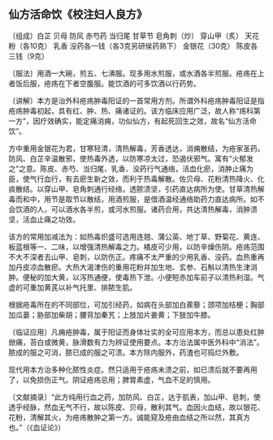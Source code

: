 ## 仙方活命饮《校注妇人良方》

〔组成〕白芷 贝母 防风 赤芍药 当归尾 甘草节 皂角刺（炒） 穿山甲（炙） 天花粉（各10克） 乳香 没药各一钱（各3克另研侯药熟下） 金银花（30克） 陈皮各三钱（9克）

〔服法〕用酒一大碗，煎五、七沸服。现多用水煎服，或水酒各半煎服。疮疡在上者饭后服，疮疡在下者空腹服。能饮酒的可多饮酒以行药势。

〔讲解〕本方是治外科疮疡肿毒阳证的一首常用方剂。所谓外科疮疡肿毒阳证是指疮疡肿毒初起，具有红、肿、热、痛诸证的。该方临床应用广泛，故人称“疡科第一方”，因疗效确实，能定痛消痈，功似仙方，有起死回生之效，故名“仙方活命饮”。

方中重用金银花为君，甘寒轻清，清热解毒，芳香透达，消痈散结，为疮家圣药。防风、白芷辛温散邪，使热毒外透，以防寒凉太过，恐遏伏邪气。寓有“火郁发之”之意。陈皮、赤芍、当归尾、乳香、没药行气通络，活血化瘀，消肿止痛为臣，使气行血行，有去瘀生新之效，而利于热毒解散。佐贝母、花粉清热降火、化痰散结。以穿山甲、皂角刺通行经络，透脓溃坚，引药直达病所为使。甘草清热解毒而和中，用节是取节以散结，用酒煎服，是借酒温经通络助药力直达病所。如不会饮酒的人，可以酒水各半煎，或河水煎服。诸药合用，共达清热解毒，消肿溃坚，活血止痛之功效。

该方的常用加减法为：如热毒炽盛可选用连翘、蒲公英、地丁草、野菊花、黄连、板蓝根等一、二味，以增强清热解毒之力。橘皮可少用，以防辛燥伤阴。疮疡范围不大不深者去山甲、皂刺，以防伤正。疼痛不太严重的少用乳香、没药。血热重再加丹皮凉血散瘀。大热大渴津伤的重用花粉并加生地、玄参、石斛以清热生津消肿。便秘的加大黄，以泻热通便，使毒热下泄。小便短赤加车前子以清热利湿。气虚的可重加黄芪以补气托里、排脓生肌。

根据疮毒所在的不同部位，可加引经药，如病在头部加白蒺藜；颈项加桔梗；胸部加瓜蒌；胁部加柴胡；腰背加秦艽；上肢加片姜黄；下肢加牛膝。

〔临证应用〕凡痈疮肿毒，属于阳证而身体壮实的全可应用本方，而总以患处红肿焮痛，苔白或微黄，脉滑数有力为辨证使用要点。本方治法属中医外科中“消法”。脓成的服之可消，脓已成的服之可溃。本方除内服外，药渣也可捣烂外敷。

现代用本方治多种化脓性炎症。然只适用于疮疡未溃之前，如已溃后就不要再用了，以免损伤正气。阴证疮疡忌用；脾胃素虚，气血不足的慎用。

〔文献摘录〕“此方纯用行血之药，加防风、白芷，达于肌表，加山甲、皂刺，使透乎经脉，然血无气不行，故以陈皮、贝母，散利其气。血因火血结，故以银花、花粉，清解其火，为疮疡散肿之第一方。诚能窥及疮由血结之所以然，其真方也。”（《血证论》）
